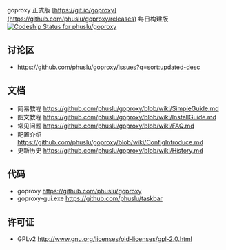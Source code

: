 goproxy 正式版 [https://git.io/goproxy](https://github.com/phuslu/goproxy/releases) 每日构建版 [ ![Codeship Status for phuslu/goproxy](https://codeship.com/projects/9b9911e0-c127-0133-ac2e-2ad0c68f5cf1/status?branch=master)](https://github.com/phuslu/goproxy-ci/releases)

## 讨论区
* https://github.com/phuslu/goproxy/issues?q=sort:updated-desc

## 文档
* 简易教程 https://github.com/phuslu/goproxy/blob/wiki/SimpleGuide.md
* 图文教程 https://github.com/phuslu/goproxy/blob/wiki/InstallGuide.md
* 常见问题 https://github.com/phuslu/goproxy/blob/wiki/FAQ.md
* 配置介绍 https://github.com/phuslu/goproxy/blob/wiki/ConfigIntroduce.md
* 更新历史 https://github.com/phuslu/goproxy/blob/wiki/History.md

## 代码
 * goproxy https://github.com/phuslu/goproxy
 * goproxy-gui.exe https://github.com/phuslu/taskbar

## 许可证
 * GPLv2 http://www.gnu.org/licenses/old-licenses/gpl-2.0.html
